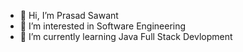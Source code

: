 - 👋 Hi, I’m Prasad Sawant
- 👀 I’m interested in Software Engineering
- 🌱 I’m currently learning Java Full Stack Devlopment
